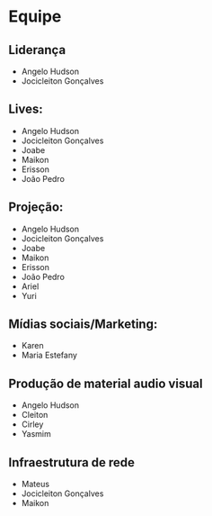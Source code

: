 # Equipe

## Liderança

- Angelo Hudson
- Jocicleiton Gonçalves

## Lives:

- Angelo Hudson
- Jocicleiton Gonçalves
- Joabe
- Maikon
- Erisson
- João Pedro

## Projeção:

- Angelo Hudson
- Jocicleiton Gonçalves
- Joabe
- Maikon
- Erisson
- João Pedro
- Ariel
- Yuri

## Mídias sociais/Marketing:

- Karen
- Maria Estefany

## Produção de material audio visual

- Angelo Hudson
- Cleiton
- Cirley
- Yasmim

## Infraestrutura de rede

- Mateus
- Jocicleiton Gonçalves
- Maikon
